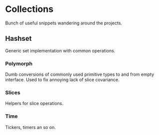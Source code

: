 # Collections

Bunch of useful snippets wandering around the projects.

## Hashset

Generic set implementation with common operations.

### Polymorph

Dumb conversions of commonly used primitive types to and from empty interface.
Used to fix annoying lack of slice covariance.

### Slices

Helpers for slice operations.

### Time

Tickers, timers an so on.
